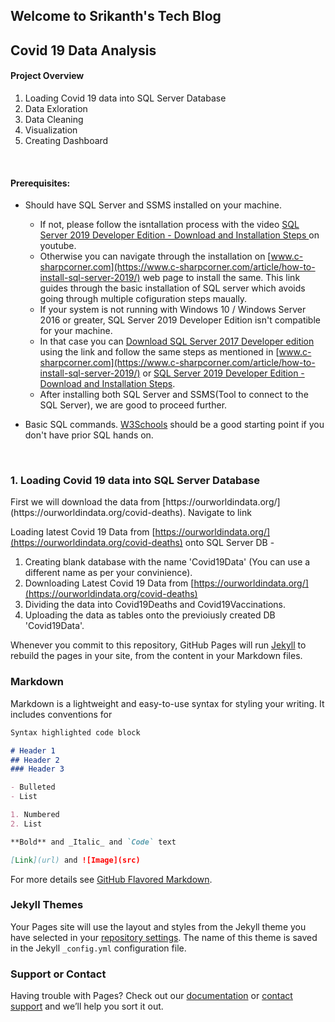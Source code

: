 ## Welcome to Srikanth's Tech Blog 


## Covid 19 Data Analysis

#### Project Overview
1. Loading Covid 19 data into SQL Server Database
2. Data Exloration
3. Data Cleaning
4. Visualization
5. Creating Dashboard
<br/>

#### Prerequisites:
- Should have SQL Server and SSMS installed on your machine. 
     
     - If not, please follow the isntallation process with the video [SQL Server 2019 Developer Edition - Download and Installation Steps
](https://www.youtube.com/watch?v=1UdmrVIBzN4) on youtube.
     - Otherwise you can navigate through the installation on [www.c-sharpcorner.com](https://www.c-sharpcorner.com/article/how-to-install-sql-server-2019/) web page to install the same. This link  guides through the basic installation of SQL server which avoids going through multiple cofiguration steps maually.
     - If your system is not running with Windows 10 / Windows Server 2016 or greater, SQL Server 2019 Developer Edition isn't compatible for your machine.
     - In that case you can [Download SQL Server 2017 Developer edition](https://download.microsoft.com/download/5/A/7/5A7065A2-C81C-4A31-9972-8A31AC9388C1/SQLServer2017-SSEI-Dev.exe) using the link and follow the same steps as mentioned in [www.c-sharpcorner.com](https://www.c-sharpcorner.com/article/how-to-install-sql-server-2019/) or [SQL Server 2019 Developer Edition - Download and Installation Steps](https://www.youtube.com/watch?v=1UdmrVIBzN4).
     - After installing both SQL Server and SSMS(Tool to connect to the SQL Server), we are good to proceed further.

- Basic SQL commands. [W3Schools](https://www.w3schools.com/sql/sql_syntax.asp) should be a good starting point if you don't have prior SQL hands on.

<br/>


### 1. Loading Covid 19 data into SQL Server Database 

<p> First we will download the data from [https://ourworldindata.org/](https://ourworldindata.org/covid-deaths). Navigate to link 
 
 
 Loading latest Covid 19 Data from [https://ourworldindata.org/](https://ourworldindata.org/covid-deaths) onto SQL Server DB
    - 



1. Creating blank database with the name 'Covid19Data' (You can use a different name as per your convinience). 
2. Downloading Latest Covid 19 Data from [https://ourworldindata.org/](https://ourworldindata.org/covid-deaths)
3. Dividing the data into Covid19Deaths and Covid19Vaccinations.
4. Uploading the data as tables onto the previoiusly created DB 'Covid19Data'.




Whenever you commit to this repository, GitHub Pages will run [Jekyll](https://jekyllrb.com/) to rebuild the pages in your site, from the content in your Markdown files.

### Markdown

Markdown is a lightweight and easy-to-use syntax for styling your writing. It includes conventions for

```markdown
Syntax highlighted code block

# Header 1
## Header 2
### Header 3

- Bulleted
- List

1. Numbered
2. List

**Bold** and _Italic_ and `Code` text

[Link](url) and ![Image](src)
```

For more details see [GitHub Flavored Markdown](https://guides.github.com/features/mastering-markdown/).

### Jekyll Themes

Your Pages site will use the layout and styles from the Jekyll theme you have selected in your [repository settings](https://github.com/SrikanthreddyR/TechBlog/settings/pages). The name of this theme is saved in the Jekyll `_config.yml` configuration file.

### Support or Contact

Having trouble with Pages? Check out our [documentation](https://docs.github.com/categories/github-pages-basics/) or [contact support](https://support.github.com/contact) and we’ll help you sort it out.
